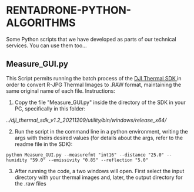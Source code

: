 # RENTADRONE-PYTHON-ALGORITHMS
Some Python scripts that we have developed as parts of our technical services. You can use them too...

## Measure_GUI.py
This Script permits running the batch process of the [DJI Thermal SDK ](https://www.dji.com/downloads/softwares/dji-thermal-sdk) in order to convert R-JPG Thermal Images to .RAW format, maintaining the same original name of each file.
Instructions: 
1. Copy the file "Measure_GUI.py" inside the directory of the SDK in your PC, specifically in this folder: 

*../dji_thermal_sdk_v1.2_20211209/utility/bin/windows/release_x64/*

2. Run the script in the command line in a python environment, writing the args with theirs desired values (for details about the args, refer to the readme file in the SDK): 
  
  ```python Measure_GUI.py --measurefmt "int16" --distance "25.0" --humidity "59.0" --emissivity "0.85" --reflection "5.0"```
  
3. After running the code, a two windows will open. First select the input directory with your thermal images and, later, the output directory for the .raw files
